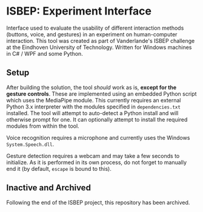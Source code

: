 # ISBEP: Experiment Interface
Interface used to evaluate the usability of different interaction methods (buttons, voice, and gestures) in an experiment on human-computer interaction. This tool was created as part of Vanderlande's ISBEP challenge at the Eindhoven University of Technology. Written for Windows machines in C# / WPF and some Python.

## Setup
After building the solution, the tool _should_ work as is, **except for the gesture controls**. These are implemented using an embedded Python script which uses the MediaPipe module. This currently requires an external Python 3.x interpreter with the modules specified in `dependencies.txt` installed. The tool will attempt to auto-detect a Python install and will otherwise prompt for one. It can optionally attempt to install the required modules from within the tool.

Voice recognition requires a microphone and currently uses the Windows `System.Speech.dll`.

Gesture detection requires a webcam and may take a few seconds to initialize. As it is performed in its own process, do not forget to manually end it (by default, `escape` is bound to this).

## Inactive and Archived
Following the end of the ISBEP project, this repository has been archived.
